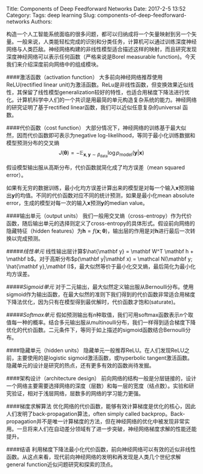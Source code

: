 Title: Components of Deep Feedforward Networks
Date: 2017-2-5 13:52
Category:
Tags: deep learning
Slug: components-of-deep-feedforward-networks
Authors:

构造一个人工智能系统面临的很多问题，都可以归纳成将一个矢量映射到另一个矢量。一般来说，人类能轻松完成的识别和分类任务，计算机可以通过训练深度神经网络与人类匹敌。神经网络构建的非线性模型适合描述这样的映射，而且研究发现深度神经网络可以表示任何函数（严格来说是Borel measurable function)。今天我们来介绍深度前向网络中的组成模块。

<!-- PELICAN_END_SUMMARY -->

####激活函数（activation function）
大多前向神经网络推荐使用ReLU(rectified linear unit)为激活函数。ReLu是非线性函数，但变换效果近似线性，其保留了线性模型generalization较好的特性，也适合用梯度下降法进行优化。计算机科学中人们的一个共识是用最简的单元构造复杂系统的能力。神经网络的研究证明了基于rectified linear函数，我们可以近似任意复杂的universal 函数。

####代价函数（cost function）
大部分情况下，神经网络的训练基于最大似然，因而代价函数即可表示为negative log-likelihood，等同于最小化训练数据和模型预测分布的交叉熵
$$
J(\boldsymbol\theta) = -\mathbb{E}_{\mathbf x,\mathbf y\sim\hat p_\text{data}} \log p_\text{model}(\mathbf{y}|\mathbf{x})
$$

假设模型输出服从高斯分布，代价函数就简化成了均方误差（mean squared error）。

如果有无穷的数据训练，最小化均方误差计算出来的模型是对每一个输入$\mathbf x$预测输出$\mathbf y$的均值。不同的代价函数对应不同的统计预测，如果是最小化mean absolute error，生成的模型对每一次的输入$\mathbf x$预测$\mathbf y$的median value。

####输出单元（output units）
我们一般用交叉熵（cross-entropy）作为代价函数，随后输出单元的选择则定义了cross-entropy的具体形式。假设前向网络的隐藏特征（hidden features）为$\mathbf h=f(\mathbf x;\boldsymbol \theta)$，输出层的作用是对$\mathbf h$进行最后一次转换以完成预测。

#####*线性单元*
线性输出层计算$\hat{\mathbf y} = \mathbf W^T \mathbf h + \mathbf b$。对于高斯分布$p(\mathbf y|\mathbf x) = \mathcal N(\mathbf y; \hat{\mathbf y},\mathbf I)$，最大似然等价于最小化交叉熵，最后简化为最小化均方误差。

#####*Sigmoid单元*
对于二元输出，最大似然定义输出服从Bernoulli分布。使用sigmoid作为输出函数，在最大似然的准则下我们得到的代价函数非常适合用梯度下降法优化，因为只有在模型得到最优解时，代价函数才饱和(saturate)。

#####*Softmax单元*
假如预测输出有$n$种取值，我们可用softmax函数表示$n$个取值每一种的概率。结合多元输出服从multinoulli分布，我们一样得到适合梯度下降优化的代价函数。二元条件下，等同于如上描述的sigmoid函数结合Bernoulli分布。

####隐藏单元（hidden units）
隐藏单元一般推荐ReLU。在人们发现ReLU之前，主要使用的是logistic sigmoid激活函数，或hyperbolic tangent激活函数。隐藏单元的设计是研究的热点，还有更多有效的函数尚待发掘。

####架构设计（architecture design）
前向网络的结构一般是分层链接的，设计一个网络主要需要选择网络的深度（层数）和每一层的宽度（结点数）。实验和研究验证，相对于浅层网络，层数多的网络的学习能力更强。

####梯度求解算法
优化网络的代价函数，能够有效计算梯度是优化的核心，因此人们发明了back-propagation算法，often simply called backprop。Back-propagation并不是唯一计算梯度的方法，但在神经网络的优化中被发现非常实用。一旦将来人们在自动差分领域有了进一步突破，神经网络梯度求解的性能还能提升。

####结语
利用梯度下降法最小化代价函数，前向神经网络可以有效的近似非线性函数。从这点来看，现代前向神经网络的发明和再发现是人类几个世纪求解general function近似问题研究和探索的顶点。
